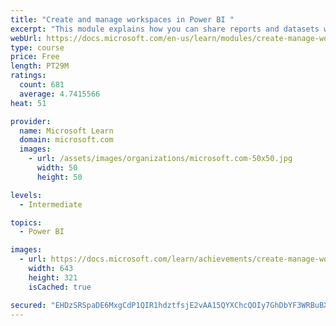 ```yaml
---
title: "Create and manage workspaces in Power BI "
excerpt: "This module explains how you can share reports and datasets with your users and how to create a deployment strategy that makes sense for you and your organization. Furthermore, you will learn about data lineage in Microsoft Power BI."
webUrl: https://docs.microsoft.com/en-us/learn/modules/create-manage-workspaces-power-bi/
type: course
price: Free
length: PT29M
ratings:
  count: 681
  average: 4.7415566
heat: 51

provider:
  name: Microsoft Learn
  domain: microsoft.com
  images:
    - url: /assets/images/organizations/microsoft.com-50x50.jpg
      width: 50
      height: 50

levels:
  - Intermediate

topics:
  - Power BI

images:
  - url: https://docs.microsoft.com/learn/achievements/create-manage-workspaces-power-bi-social.png
    width: 643
    height: 321
    isCached: true

secured: "EHDzSRSpaDE6MxgCdP1QIR1hdztfsjE2vAA15QYXChcQOIy7GhDbYF3WRBuBXC/a0tw7WZ3y0a/LV5HUpkkzTTr53ZFX4QXu79BDjjkrPfhnpxhINblSOMq7J8M0VNPMBdGpnBX8G6RVIrEzS+eDiO/Qp4ebzsmA671Vns0jriSo73rYyRC/GouZktS5qXdj1Z91qjW4fKupHfwphLNUvBczaYkNmN/EntwuN+nKBfwqnm3/B1gt1EDp+jCpicyGc3FXvpLNYgmtkpCez5D7+erevcyzTXVGyVucJEBRQhjOiy7ICyWQ9l/cw2HQJ9WIWTzmDSXhHD5PmjFCAs+Y4WcZhYwshuE6ebZoWzqYeQ/1rWaM0h2cn6uqrH69iE0SM1WG4BCHgyQa1Sui4YWxgMhUHJUTsjZ1nOiX+c1yO6E=;bcjUijVJd+x4WuskJPUIkA=="
---
```


